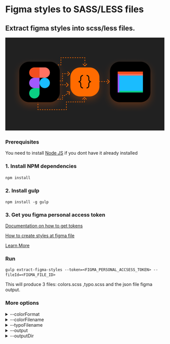 # Figma styles to SASS/LESS files

## Extract figma styles into scss/less files. 

![Project image](logo.png)

### Prerequisites
You need to install [Node JS](https://nodejs.org/en/download/) if you dont have it already installed

### 1. Install NPM dependencies
```npm install```

### 2. Install gulp
```npm install -g gulp```
### 3. Get you figma personal access token
[Documentation on how to get tokens](https://www.figma.com/developers/docs#auth)

[How to create styles at figma file](https://www.youtube.com/watch?v=gtQ_A3imzsg)

[Learn More](https://www.youtube.com/channel/UCQsVmhSa4X-G3lHlUtejzLA)

### Run

```
gulp extract-figma-styles --token=<FIGMA_PERSONAL_ACCSESS_TOKEN> --fileId=<FIGMA_FILE_ID>
```
This will produce 3 files: colors.scss ,typo.scss and the json file figma output.
### More options

<details>
<summary>
--colorFormat
</summary>

`rgba/hex`

example: `--colorFormat=hex`
</details>

<details>
<summary>
--colorFilename
</summary>

name of the file contains the colors variables

default: `_colors`

example: `--colorFilename=my_colors`
</details>
<details>
<summary>
--typoFilename
</summary>

name of the file contains the texts styles mixins

default: `_typo`

example: `--typoFilename=typography`
</details>
<details>
<summary>
--output
</summary>

output fotmat `scss` or `less`

default: `scss`

example: `--output=less`
</details>
<details>
<summary>
--outputDir
</summary>

output location dir

default: `dist/`

example: `--outputDir=../build/`
</details>
